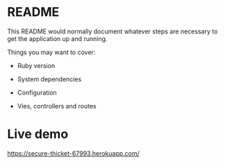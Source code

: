 # README

This README would normally document whatever steps are necessary to get the
application up and running.

Things you may want to cover:

* Ruby version

* System dependencies

* Configuration

* Vies, controllers and routes

# Live demo

https://secure-thicket-67993.herokuapp.com/
